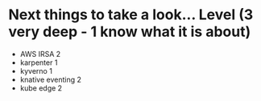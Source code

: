 # Next things to take a look... Level (3 very deep - 1 know what it is about)
* AWS IRSA            2
* karpenter           1
* kyverno             1
* knative eventing    2
* kube edge           2
